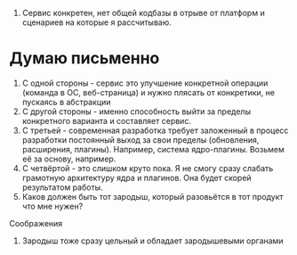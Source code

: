 1. Сервис конкретен, нет общей кодбазы в отрыве от платформ и сценариев на которые я рассчитываю.

# Думаю письменно

1. С одной стороны - сервис это улучшение конкретной операции (команда в ОС, веб-страница) и нужно плясать от конкретики, не пускаясь в абстракции
2. С другой стороны - именно способность выйти за пределы конкретного варианта и составляет сервис.
3. С третьей - современная разработка требует заложенный в процесс разработки постоянный выход за свои пределы (обновления, расширения, плагины). Например, система ядро-плагины. Возьмем её за основу, например.
4. С четвёртой - это слишком круто пока. Я не смогу сразу слабать грамотную архитектуру ядра и плагинов. Она будет скорей результатом работы.
5. Каков должен быть тот зародыш, который разовьётся в тот продукт что мне нужен?

Соображения
1. Зародыш тоже сразу цельный и обладает зародышевыми органами
